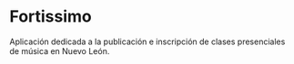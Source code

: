 # Fortissimo
Aplicación dedicada a la publicación e inscripción de clases presenciales de música en Nuevo León.
